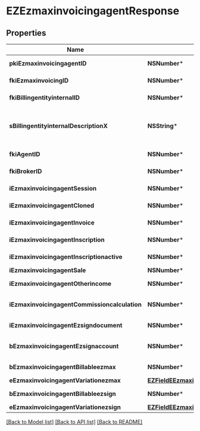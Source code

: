 # EZEzmaxinvoicingagentResponse

## Properties
Name | Type | Description | Notes
------------ | ------------- | ------------- | -------------
**pkiEzmaxinvoicingagentID** | **NSNumber*** | The unique ID of the Ezmaxinvoicingagent | [optional] 
**fkiEzmaxinvoicingID** | **NSNumber*** | The unique ID of the Ezmaxinvoicing | [optional] 
**fkiBillingentityinternalID** | **NSNumber*** | The unique ID of the Billingentityinternal. | 
**sBillingentityinternalDescriptionX** | **NSString*** | The description of the Billingentityinternal in the language of the requester | 
**fkiAgentID** | **NSNumber*** | The unique ID of the Agent. | [optional] 
**fkiBrokerID** | **NSNumber*** | The unique ID of the Broker. | [optional] 
**iEzmaxinvoicingagentSession** | **NSNumber*** | The number of sessions | 
**iEzmaxinvoicingagentCloned** | **NSNumber*** | The number of times this user was cloned | 
**iEzmaxinvoicingagentInvoice** | **NSNumber*** | The number of invoices | 
**iEzmaxinvoicingagentInscription** | **NSNumber*** | The number of inscriptions | 
**iEzmaxinvoicingagentInscriptionactive** | **NSNumber*** | The number of active inscriptions | 
**iEzmaxinvoicingagentSale** | **NSNumber*** | The number of sales | 
**iEzmaxinvoicingagentOtherincome** | **NSNumber*** | The number of otherincomes | 
**iEzmaxinvoicingagentCommissioncalculation** | **NSNumber*** | The number of commission calculations | 
**iEzmaxinvoicingagentEzsigndocument** | **NSNumber*** | The number of ezsign documents | 
**bEzmaxinvoicingagentEzsignaccount** | **NSNumber*** | Whether the agent has an eZsign account | 
**bEzmaxinvoicingagentBillableezmax** | **NSNumber*** | Whether it is billable for eZmax | 
**eEzmaxinvoicingagentVariationezmax** | [**EZFieldEEzmaxinvoicingagentVariationezmax***](EZFieldEEzmaxinvoicingagentVariationezmax.md) |  | 
**bEzmaxinvoicingagentBillableezsign** | **NSNumber*** | Whether it is billable for eZsign | 
**eEzmaxinvoicingagentVariationezsign** | [**EZFieldEEzmaxinvoicingagentVariationezsign***](EZFieldEEzmaxinvoicingagentVariationezsign.md) |  | 

[[Back to Model list]](../README.md#documentation-for-models) [[Back to API list]](../README.md#documentation-for-api-endpoints) [[Back to README]](../README.md)


